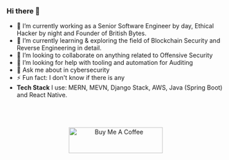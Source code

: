 ### Hi there 👋
 
   
- 🔭 I’m currently working as a Senior Software Engineer by day, Ethical Hacker by night and Founder of British Bytes.
- 🌱 I’m currently learning & exploring the field of Blockchain Security and Reverse Engineering in detail.
- 👯 I’m looking to collaborate on anything related to Offensive Security
- 🤔 I’m looking for help with tooling and automation for Auditing
- 💬 Ask me about in cybersecurity
- ⚡ Fun fact: I don't know if there is any
- **Tech Stack** I use: MERN, MEVN, Django Stack, AWS, Java (Spring Boot) and React Native.
    
<br><br> 

<center><a href="https://www.buymeacoffee.com/abidgulshahid" target="_blank"><img src="https://cdn.buymeacoffee.com/buttons/v2/default-yellow.png" alt="Buy Me A Coffee" style="height: 60px !important;width: 217px !important; margin-top:5px;" ></a></center>
 
